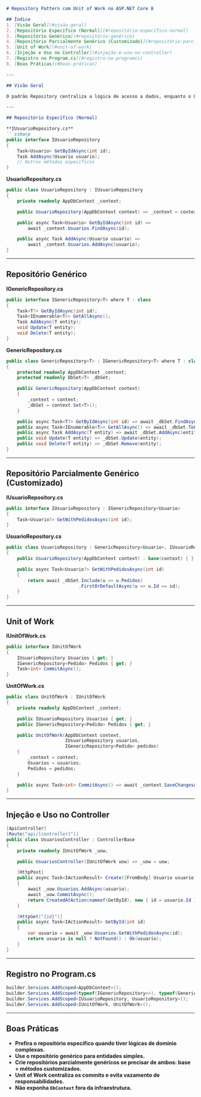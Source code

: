 

```md
# Repository Pattern com Unit of Work no ASP.NET Core 8

## Índice
1. [Visão Geral](#visão-geral)
2. [Repositório Específico (Normal)](#repositório-específico-normal)
3. [Repositório Genérico](#repositório-genérico)
4. [Repositório Parcialmente Genérico (Customizado)](#repositório-parcialmente-genérico-customizado)
5. [Unit of Work](#unit-of-work)
6. [Injeção e Uso no Controller](#injeção-e-uso-no-controller)
7. [Registro no Program.cs](#registro-no-programcs)
8. [Boas Práticas](#boas-práticas)

---

## Visão Geral

O padrão Repository centraliza a lógica de acesso a dados, enquanto o Unit of Work coordena a transação entre múltiplos repositórios. É uma forma limpa de isolar a camada de persistência da lógica de negócios.

---

## Repositório Específico (Normal)

**IUsuarioRepository.cs**
```csharp
public interface IUsuarioRepository
{
    Task<Usuario> GetByIdAsync(int id);
    Task AddAsync(Usuario usuario);
    // Outros métodos específicos
}
```

**UsuarioRepository.cs**
```csharp
public class UsuarioRepository : IUsuarioRepository
{
    private readonly AppDbContext _context;

    public UsuarioRepository(AppDbContext context) => _context = context;

    public async Task<Usuario> GetByIdAsync(int id) =>
        await _context.Usuarios.FindAsync(id);

    public async Task AddAsync(Usuario usuario) =>
        await _context.Usuarios.AddAsync(usuario);
}
```

---

## Repositório Genérico

**IGenericRepository.cs**
```csharp
public interface IGenericRepository<T> where T : class
{
    Task<T?> GetByIdAsync(int id);
    Task<IEnumerable<T>> GetAllAsync();
    Task AddAsync(T entity);
    void Update(T entity);
    void Delete(T entity);
}
```

**GenericRepository.cs**
```csharp
public class GenericRepository<T> : IGenericRepository<T> where T : class
{
    protected readonly AppDbContext _context;
    protected readonly DbSet<T> _dbSet;

    public GenericRepository(AppDbContext context)
    {
        _context = context;
        _dbSet = context.Set<T>();
    }

    public async Task<T?> GetByIdAsync(int id) => await _dbSet.FindAsync(id);
    public async Task<IEnumerable<T>> GetAllAsync() => await _dbSet.ToListAsync();
    public async Task AddAsync(T entity) => await _dbSet.AddAsync(entity);
    public void Update(T entity) => _dbSet.Update(entity);
    public void Delete(T entity) => _dbSet.Remove(entity);
}
```

---

## Repositório Parcialmente Genérico (Customizado)

**IUsuarioRepository.cs**
```csharp
public interface IUsuarioRepository : IGenericRepository<Usuario>
{
    Task<Usuario?> GetWithPedidosAsync(int id);
}
```

**UsuarioRepository.cs**
```csharp
public class UsuarioRepository : GenericRepository<Usuario>, IUsuarioRepository
{
    public UsuarioRepository(AppDbContext context) : base(context) { }

    public async Task<Usuario?> GetWithPedidosAsync(int id)
    {
        return await _dbSet.Include(u => u.Pedidos)
                           .FirstOrDefaultAsync(u => u.Id == id);
    }
}
```

---

## Unit of Work

**IUnitOfWork.cs**
```csharp
public interface IUnitOfWork
{
    IUsuarioRepository Usuarios { get; }
    IGenericRepository<Pedido> Pedidos { get; }
    Task<int> CommitAsync();
}
```

**UnitOfWork.cs**
```csharp
public class UnitOfWork : IUnitOfWork
{
    private readonly AppDbContext _context;

    public IUsuarioRepository Usuarios { get; }
    public IGenericRepository<Pedido> Pedidos { get; }

    public UnitOfWork(AppDbContext context,
                      IUsuarioRepository usuarios,
                      IGenericRepository<Pedido> pedidos)
    {
        _context = context;
        Usuarios = usuarios;
        Pedidos = pedidos;
    }

    public async Task<int> CommitAsync() => await _context.SaveChangesAsync();
}
```

---

## Injeção e Uso no Controller

```csharp
[ApiController]
[Route("api/[controller]")]
public class UsuariosController : ControllerBase
{
    private readonly IUnitOfWork _uow;

    public UsuariosController(IUnitOfWork uow) => _uow = uow;

    [HttpPost]
    public async Task<IActionResult> Create([FromBody] Usuario usuario)
    {
        await _uow.Usuarios.AddAsync(usuario);
        await _uow.CommitAsync();
        return CreatedAtAction(nameof(GetById), new { id = usuario.Id }, usuario);
    }

    [HttpGet("{id}")]
    public async Task<IActionResult> GetById(int id)
    {
        var usuario = await _uow.Usuarios.GetWithPedidosAsync(id);
        return usuario is null ? NotFound() : Ok(usuario);
    }
}
```

---

## Registro no Program.cs

```csharp
builder.Services.AddScoped<AppDbContext>();
builder.Services.AddScoped(typeof(IGenericRepository<>), typeof(GenericRepository<>));
builder.Services.AddScoped<IUsuarioRepository, UsuarioRepository>();
builder.Services.AddScoped<IUnitOfWork, UnitOfWork>();
```

---

## Boas Práticas

- **Prefira o repositório específico quando tiver lógicas de domínio complexas.**
- **Use o repositório genérico para entidades simples.**
- **Crie repositórios parcialmente genéricos se precisar de ambos: base + métodos customizados.**
- **Unit of Work centraliza os commits e evita vazamento de responsabilidades.**
- **Não exponha `DbContext` fora da infraestrutura.**

